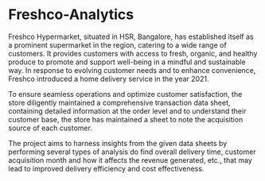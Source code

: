 # Freshco-Analytics
Freshco Hypermarket, situated in HSR, Bangalore, has established itself as a prominent supermarket in the region, catering to a wide range of customers. It provides customers with access to fresh, organic, and healthy produce to promote and support well-being in a mindful and sustainable way. In response to evolving customer needs and to enhance convenience, Freshco introduced a home delivery service in the year 2021. 

To ensure seamless operations and optimize customer satisfaction, the store diligently maintained a comprehensive transaction data sheet, containing detailed information at the order level and to understand their customer base, the store has maintained a sheet to note the acquisition source of each customer.

The project aims to harness insights from the given data sheets by performing several types of analysis do find overall delivery time, customer acquisition month and how
it affects the revenue generated, etc., that may lead to improved delivery efficiency and cost effectiveness.
